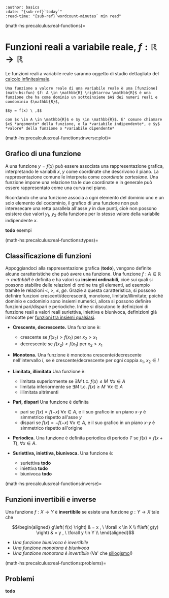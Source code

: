 ```{article-info}
:author: basics
:date: "{sub-ref}`today`"
:read-time: "{sub-ref}`wordcount-minutes` min read"
```
(math-hs:precalculus:real-functions)=
# Funzioni reali a variabile reale, $f: \mathbb{R} \rightarrow \mathbb{R}$

Le funzioni reali a variabile reale saranno oggetto di studio dettagliato del [calcolo infinitesimale](infinitesimal-calculus).

```{prf:definition} Funzione a valore reale di variabile reale
Una funzione a valore reale di una variabile reale è una [funzione](math-hs:fun) $f: A \in \mathbb{R} \rightarrow \mathbb{R}$ è una funzione che ha come dominio un sottoinsieme $A$ dei numeri reali e condominio $\mathbb{R}$,

$$y = f(x) \ ,$$

con $x \in A \in \mathbb{R}$ e $y \in \mathbb{R}$. E' comune chiamare $x$ *argomento* della funzione, o la *variabile indipendente*, e $y$ *valore* della funzione o *variabile dipendente*

```

(math-hs:precalculus:real-functions:inverse:plot)=
## Grafico di una funzione
A una funzione $y = f(x)$ può essere associata una rappresentazione grafica, interpretando le variabili $x$, $y$ come coordinate che descrivono il piano. La rappresentazione comune le interpreta come *coordinate cartesiane*. Una funzione impone una relazione tra le due coordinate e in generale può essere rappresentato come una curva nel piano.

Ricordando che una funzione associa a ogni elemento del dominio uno e un solo elemento del codominio, il grafico di una funzione non può interesecare una retta parallela all'asse $y$ in due punti, cioè non possono esistere due valori $y_1$, $y_2$ della funzione per lo stesso valore della variabile indipendente $x$.

**todo** esempi

(math-hs:precalculus:real-functions:types)=
## Classificazione di funzioni
Appoggiandoci alla rappresentazione grafica (**todo**), vengono definite alcune caratteristiche che può avere una funzione. Una funzione $f: A \in  \mathbb{R} \rightarrow mathbb{R}$ è definita e ha valori su **insiemi ordinabili**, cioè sui quali si possono stabilire delle relazioni di ordine tra gli elementi, ad esempio tramite le relazioni $<$, $>$, $\le$, $ge$. Grazie a questa caratteristica, si possono definire funzioni crescenti/decrescenti, monotone, limitate/illimitate; poiché dominio e codominio sono insiemi numerici, allora si possono definire funzioni pari/dispari e periodiche. Infine si discutono le definizioni di funzione reali a valori reali suriettiva, iniettiva e biunivoca, definizioni già introdotte per [funzioni tra insiemi qualsiasi](math-hs:fun).

- **Crescente, decrescente.** Una funzione è:
   -   crescente se $f(x_2) > f(x_1)$ per  $x_2 > x_1$
   - decrescente se $f(x_2) < f(x_1)$ per  $x_2 > x_1$
   
- **Monotona.** Una funzione è monotona crescente/decrescente nell'intervallo $I$, se è crescente/decrescente per ogni coppia $x_1$, $x_2 \in I$

- **Limitata, illimitata** Una funzione è:
   - limitata superiormente se $\exists M$ t.c. $f(x) \le M \, \ \forall x \in A$
   - limitata inferiormente se $\exists M$ t.c. $f(x) \ge M \, \ \forall x \in A$
   - illimitata altrimenti

- **Pari, dispari** Una funzione è definita
   -    pari se $f(x) = f(-x) \ \forall x \in A$, e il suo grafico in un piano $x$-$y$ è simmetrico rispetto all'asse $y$
   - dispari se $f(x) =-f(-x) \ \forall x \in A$, e il suo grafico in un piano $x$-$y$ è simmetrico rispetto all'origine

- **Periodica.** Una funzione è definita periodica di periodo $T$ se $f(x) = f(x+T), \ \forall x \in A$.

- **Suriettiva, iniettiva, biunivoca.** Una funzione è:
  - suriettiva **todo**
  - iniettiva **todo**
  - biunivoca **todo**

(math-hs:precalculus:real-functions:inverse)=
## Funzioni invertibili e inverse
Una funzione $f: X \rightarrow Y$ è **invertibile** se esiste una funzione $g: Y \rightarrow X$ tale che

$$\begin{aligned}
  g\left( f(x) \right) & = x , \ \forall x \in X \\
  f\left( g(y) \right) & = y , \ \forall y \in Y \\
\end{aligned}$$

- *Una funzione biunivoca è invertibile*
- *Una funzione monotona è biunivoca*
- *Una funzione monotona è invertibile* (Va' che [sillogismo](logics:syllogism)!)

(math-hs:precalculus:real-functions:problems)=
## Problemi
**todo**

